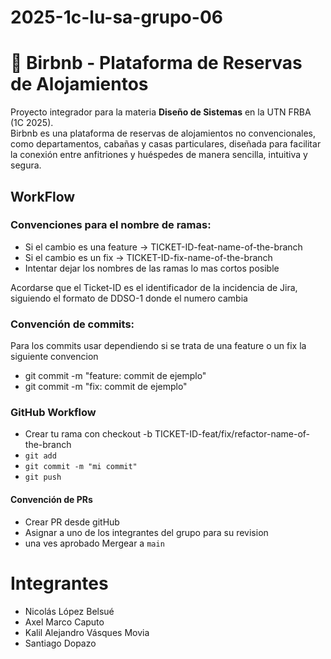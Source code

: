 # 2025-1c-lu-sa-grupo-06
# 🏡 Birbnb - Plataforma de Reservas de Alojamientos

Proyecto integrador para la materia **Diseño de Sistemas** en la UTN FRBA (1C 2025).  
Birbnb es una plataforma de reservas de alojamientos no convencionales, como departamentos, cabañas y casas particulares, diseñada para facilitar la conexión entre anfitriones y huéspedes de manera sencilla, intuitiva y segura.

## WorkFlow

### Convenciones para el nombre de ramas:

* Si el cambio es una feature -> TICKET-ID-feat-name-of-the-branch
* Si el cambio es un fix -> TICKET-ID-fix-name-of-the-branch
* Intentar dejar los nombres de las ramas lo mas cortos posible

Acordarse que el Ticket-ID es el identificador de la incidencia de Jira, siguiendo el formato de DDSO-1 donde el numero cambia

### Convención de commits:

Para los commits usar dependiendo si se trata de una feature o un fix la siguiente convencion

* git commit -m "feature: commit de ejemplo"
* git commit -m "fix: commit de ejemplo"

### GitHub Workflow

* Crear tu rama con checkout -b TICKET-ID-feat/fix/refactor-name-of-the-branch
* `git add`
* `git commit -m "mi commit"`
* `git push`

#### Convención de PRs

* Crear PR desde gitHub
* Asignar a uno de los integrantes del grupo para su revision
* una ves aprobado Mergear a `main`

# Integrantes
* Nicolás López Belsué
* Axel Marco Caputo
* Kalil Alejandro Vásques Movia
* Santiago Dopazo
